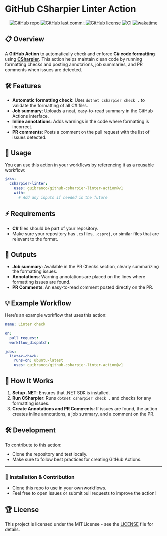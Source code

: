 # GitHub CSharpier Linter Action

<div align="center">

[![GitHub repo](https://img.shields.io/badge/GitHub-guibranco%2Fgithub--csharpier--linter--action-green.svg?style=flat-square&logo=github)](https://github.com/guibranco/github-csharpier-linter-action)
[![GitHub last commit](https://img.shields.io/github/last-commit/guibranco/github-csharpier-linter-action?color=green&logo=github&style=flat-square&label=Last%20commit)](https://github.com/guibranco/github-csharpier-linter-action)
[![GitHub license](https://img.shields.io/github/license/guibranco/github-csharpier-linter-action?color=green&logo=github&style=flat-square&label=License)](https://github.com/guibranco/github-csharpier-linter-action)
![CI](https://github.com/guibranco/github-csharpier-linter-action/actions/workflows/ci.yml/badge.svg)
[![wakatime](https://wakatime.com/badge/github/guibranco/github-csharpier-linter-action.svg)](https://wakatime.com/badge/github/guibranco/github-csharpier-linter-action)

</div>

## 📋 Overview

A **GitHub Action** to automatically check and enforce **C# code formatting** using **[CSharpier](https://csharpier.com/)**. This action helps maintain clean code by running formatting checks and posting annotations, job summaries, and PR comments when issues are detected.

## 🛠 Features

- **Automatic formatting check**: Uses `dotnet csharpier check .` to validate the formatting of all C# files.
- **Job summary**: Uploads a neat, easy-to-read summary in the GitHub Actions interface.
- **Inline annotations**: Adds warnings in the code where formatting is incorrect.
- **PR comments**: Posts a comment on the pull request with the list of issues detected.

## 🧩 Usage

You can use this action in your workflows by referencing it as a reusable workflow:

```yaml
jobs:
  csharpier-linter:
    uses: guibranco/github-csharpier-linter-action@v1
    with:
      # Add any inputs if needed in the future
```

## ⚡ Requirements

- **C#** files should be part of your repository.
- Make sure your repository has `.cs` files, `.csproj`, or similar files that are relevant to the format.

## 📝 Outputs

- **Job summary**: Available in the PR Checks section, clearly summarizing the formatting issues.
- **Annotations**: Warning annotations are placed on the lines where formatting issues are found.
- **PR Comments**: An easy-to-read comment posted directly on the PR.

## 💡 Example Workflow

Here’s an example workflow that uses this action:

```yaml
name: Linter check

on:
  pull_request:
  workflow_dispatch:

jobs:
  linter-check:
    runs-on: ubuntu-latest
    uses: guibranco/github-csharpier-linter-action@v1
```

## 🔧 How It Works

1. **Setup .NET**: Ensures that .NET SDK is installed.
2. **Run CSharpier**: Runs `dotnet csharpier check .` and checks for any formatting issues.
3. **Create Annotations and PR Comments**: If issues are found, the action creates inline annotations, a job summary, and a comment on the PR.

## 🛠 Development

To contribute to this action:
- Clone the repository and test locally.
- Make sure to follow best practices for creating GitHub Actions.

---

### 🚀 Installation & Contribution

- Clone this repo to use in your own workflows.
- Feel free to open issues or submit pull requests to improve the action!

## 🏆 License

This project is licensed under the MIT License - see the [LICENSE](LICENSE) file for details.
